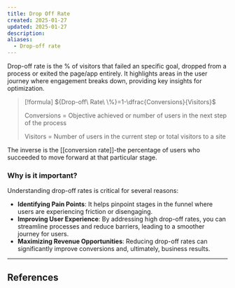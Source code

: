 ```yaml
---
title: Drop Off Rate
created: 2025-01-27
updated: 2025-01-27
description: 
aliases:
  - Drop-off rate
---
```

Drop-off rate is the % of visitors  that failed an specific goal, dropped from a process or exited the page/app entirely. It highlights areas in the user journey where engagement breaks down, providing key insights for optimization.

>[!formula]
>${Drop-off\ Rate\ \%}=1-\dfrac{Conversions}{Visitors}$
>
>Conversions = Objective achieved or number of users in the next step of the process
>
>Visitors = Number of users in the current step or total visitors to a site

The inverse is the [[conversion rate]]-the percentage of users who succeeded to move forward at that particular stage.

### Why is it important?

Understanding drop-off rates is critical for several reasons:

- **Identifying Pain Points**: It helps pinpoint stages in the funnel where users are experiencing friction or disengaging.
- **Improving User Experience**: By addressing high drop-off rates, you can streamline processes and reduce barriers, leading to a smoother journey for users.
- **Maximizing Revenue Opportunities**: Reducing drop-off rates can significantly improve conversions and, ultimately, business results.

---
## References
